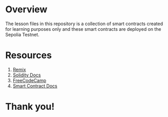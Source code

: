 # Overview
The lesson files in this repository is a collection of smart contracts created for learning purposes only and these smart contracts are deployed on the Sepolia Testnet.

# Resources
1. [Remix](https://remix.ethereum.org/)
2. [Solidity Docs](https://docs.soliditylang.org/en/latest/index.html)
3. [FreeCodeCamp](https://www.youtube.com/watch?v=gyMwXuJrbJQ)
4. [Smart Contract Docs](https://chain.link/education/smart-contracts#toc-first)

# Thank you!
